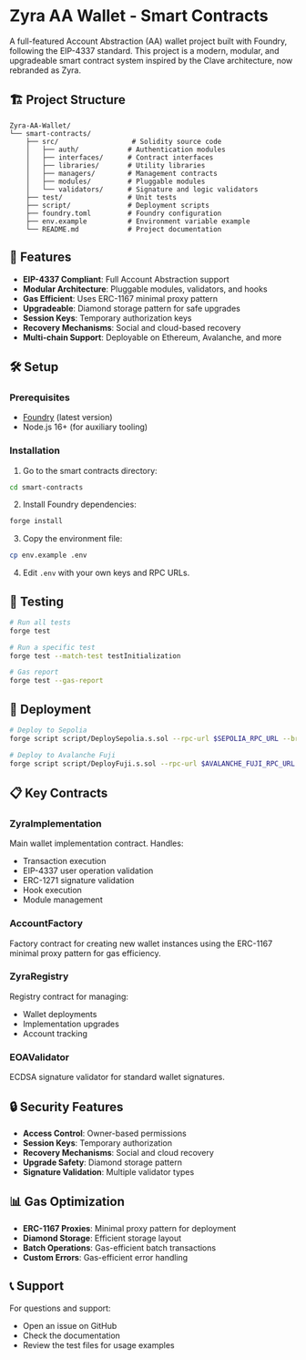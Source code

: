 # Zyra AA Wallet - Smart Contracts

A full-featured Account Abstraction (AA) wallet project built with Foundry, following the EIP-4337 standard. This project is a modern, modular, and upgradeable smart contract system inspired by the Clave architecture, now rebranded as Zyra.

## 🏗️ Project Structure

```
Zyra-AA-Wallet/
└── smart-contracts/
    ├── src/                  # Solidity source code
    │   ├── auth/            # Authentication modules
    │   ├── interfaces/      # Contract interfaces
    │   ├── libraries/       # Utility libraries
    │   ├── managers/        # Management contracts
    │   ├── modules/         # Pluggable modules
    │   └── validators/      # Signature and logic validators
    ├── test/                # Unit tests
    ├── script/              # Deployment scripts
    ├── foundry.toml         # Foundry configuration
    ├── env.example          # Environment variable example
    └── README.md            # Project documentation
```

## 🚀 Features

- **EIP-4337 Compliant**: Full Account Abstraction support
- **Modular Architecture**: Pluggable modules, validators, and hooks
- **Gas Efficient**: Uses ERC-1167 minimal proxy pattern
- **Upgradeable**: Diamond storage pattern for safe upgrades
- **Session Keys**: Temporary authorization keys
- **Recovery Mechanisms**: Social and cloud-based recovery
- **Multi-chain Support**: Deployable on Ethereum, Avalanche, and more

## 🛠️ Setup

### Prerequisites

- [Foundry](https://getfoundry.sh/) (latest version)
- Node.js 16+ (for auxiliary tooling)

### Installation

1. Go to the smart contracts directory:

```bash
cd smart-contracts
```

2. Install Foundry dependencies:

```bash
forge install
```

3. Copy the environment file:

```bash
cp env.example .env
```

4. Edit `.env` with your own keys and RPC URLs.

## 🧪 Testing

```bash
# Run all tests
forge test

# Run a specific test
forge test --match-test testInitialization

# Gas report
forge test --gas-report
```

## 🚀 Deployment

```bash
# Deploy to Sepolia
forge script script/DeploySepolia.s.sol --rpc-url $SEPOLIA_RPC_URL --broadcast --verify

# Deploy to Avalanche Fuji
forge script script/DeployFuji.s.sol --rpc-url $AVALANCHE_FUJI_RPC_URL --broadcast --verify
```

## 📋 Key Contracts

### ZyraImplementation

Main wallet implementation contract. Handles:

- Transaction execution
- EIP-4337 user operation validation
- ERC-1271 signature validation
- Hook execution
- Module management

### AccountFactory

Factory contract for creating new wallet instances using the ERC-1167 minimal proxy pattern for gas efficiency.

### ZyraRegistry

Registry contract for managing:

- Wallet deployments
- Implementation upgrades
- Account tracking

### EOAValidator

ECDSA signature validator for standard wallet signatures.

## 🔒 Security Features

- **Access Control**: Owner-based permissions
- **Session Keys**: Temporary authorization
- **Recovery Mechanisms**: Social and cloud recovery
- **Upgrade Safety**: Diamond storage pattern
- **Signature Validation**: Multiple validator types

## 📊 Gas Optimization

- **ERC-1167 Proxies**: Minimal proxy pattern for deployment
- **Diamond Storage**: Efficient storage layout
- **Batch Operations**: Gas-efficient batch transactions
- **Custom Errors**: Gas-efficient error handling

## 📞 Support

For questions and support:

- Open an issue on GitHub
- Check the documentation
- Review the test files for usage examples
